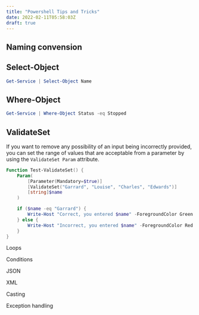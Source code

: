 ```yaml
---
title: "Powershell Tips and Tricks"
date: 2022-02-11T05:58:03Z
draft: true
---
```


## Naming convension

## Select-Object

```powershell
Get-Service | Select-Object Name
```

## Where-Object

```powershell
Get-Service | Where-Object Status -eq Stopped
```

##

## ValidateSet

If you want to remove any possibility of an input being incorrectly provided, you can set the range of values that are acceptable from a parameter by using the `ValidateSet Param` attribute.

```powershell
Function Test-ValidateSet() {
    Param(        
        [Parameter(Mandatory=$true)]
        [ValidateSet("Garrard", "Louise", "Charles", "Edwards")]        
        [string]$name
    )

    if ($name -eq "Garrard") {
        Write-Host "Correct, you entered $name" -ForegroundColor Green
    } else {
        Write-Host "Incorrect, you entered $name" -ForegroundColor Red 
    }
}
```

Loops

Conditions

JSON

XML

Casting

Exception handling

